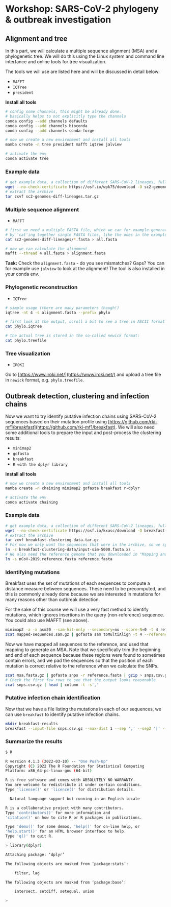 # Workshop: SARS-CoV-2 phylogeny & outbreak investigation

## Alignment and tree

In this part, we will calculate a multiple sequence alignment (MSA) and a phylogenetic tree. We will do this using the Linux system and command line interfance and online tools for tree visualization. 

The tools we will use are listed here and will be discussed in detail below:

* `MAFFT`
* `IQTree`
* `president`

__Install all tools__
```bash
# config some channels, this might be already done.
# basically helps to not explicitly type the channels
conda config --add channels defaults
conda config --add channels bioconda
conda config --add channels conda-forge

# now we create a new environment and install all tools
mamba create -n tree president mafft iqtree jalview

# activate the env
conda activate tree
```

### Example data
```bash
# get example data, a collection of different SARS-CoV-2 lineages, full genomes
wget --no-check-certificate https://osf.io/wpk75/download -O sc2-genomes-diff-lineages.tar.gz
# extract the archive
tar zxvf sc2-genomes-diff-lineages.tar.gz
```

### Multiple sequence alignment

* `MAFFT`

```bash
# first we need a multiple FASTA file, which we can for example generate
# by 'cat'ing together single FASTA files, like the ones in the example-data folder
cat sc2-genomes-diff-lineages/*.fasta > all.fasta

# now we can calculate the alignment
mafft --thread 4 all.fasta > alignment.fasta
```

__Task:__ Check the `alignment.fasta` - do you see mismatches? Gaps? You can for example use `jalview` to look at the alignment! The tool is also installed in your conda env.

### Phylogenetic reconstruction

* `IQTree`

```bash
# simple usage (there are many parameters though!)
iqtree -nt 4 -s alignment.fasta --prefix phylo

# first look at the output, scroll a bit to see a tree in ASCII format
cat phylo.iqtree

# the actual tree is stored in the so-called newick format:
cat phylo.treefile
```

### Tree visualization

* `IROKI`

Go to [https://www.iroki.net/](https://www.iroki.net/) and upload a tree file in `newick` format, e.g. `phylo.treefile`. 

## Outbreak detection, clustering and infection chains

Now we want to try identify putative infection chains using SARS-CoV-2 sequences based on their mutation profile using [https://github.com/rki-mf1/breakfast](https://github.com/rki-mf1/breakfast). We will also need some additional tools to prepare the input and post-process the clustering results:

* `minimap2`
* `gofasta`
* `breakfast`
* `R with the dplyr library`

__Install all tools__
```bash
# now we create a new environment and install all tools
mamba create -n chaining minimap2 gofasta breakfast r-dplyr

# activate the env
conda activate chaining
```

### Example data

```bash
# get example data, a collection of different SARS-CoV-2 lineages, full genomes
wget --no-check-certificate https://osf.io/kxasc/download -O breakfast-clustering-data.tar.gz
# extract the archive
tar zxvf breakfast-clustering-data.tar.gz
# For now we only want the sequences that were in the archive, so we symlink them into our current directory
ln -s breakfast-clustering-data/input-sim-5000.fasta.xz .
# We also need the reference genome that you downloaded in "Mapping and Visualization" hands-on
ln -s nCoV-2019.reference.fasta reference.fasta
```

### Identifying mutations

Breakfast uses the set of mutations of each sequences to compute a distance measure between sequences. These need to be precomputed, and this is commonly already done because we are interested in mutations for many reasons other than outbreak detection.

For the sake of this course we will use a very fast method to identify mutations, which ignores insertions in the query (non-reference) sequence. You could also use MAFFT (see above).

```bash
minimap2 -a -x asm20 --sam-hit-only --secondary=no --score-N=0 -t 4 reference.fasta sequences.fasta | gzip > mapped-sequences.sam.gz
zcat mapped-sequences.sam.gz | gofasta sam toMultiAlign -t 4 --reference reference.fasta --trimstart 265 --trimend 29674 --trim --pad | seqkit seq --upper-case -o msa.fasta.gz 
```

Now we have mapped all sequences to the reference, and used that mapping to generate an MSA. Note that we specifically trim the beginning and end of each sequence because these regions were found to sometimes contain errors, and we pad the sequences so that the position of each mutation is correct relative to the reference when we calculate the SNPs.

```bash
zcat msa.fasta.gz | gofasta snps -r reference.fasta | gzip > snps.csv.gz
# Check the first few rows to see that the output looks reasonable
zcat snps.csv.gz | head | column -t -s','
```

### Putative infection chain identification 

Now that we have a file listing the mutations in each of our sequences, we can use `breakfast` to identify putative infection chains.

```bash
mkdir breakfast-results
breakfast --input-file snps.csv.gz --max-dist 1 --sep ',' --sep2 '|' --id-col query --clust-col SNPs --jobs 4 --outdir breakfast-results
```

### Summarize the results

```bash
$ R

R version 4.1.3 (2022-03-10) -- "One Push-Up"
Copyright (C) 2022 The R Foundation for Statistical Computing
Platform: x86_64-pc-linux-gnu (64-bit)

R is free software and comes with ABSOLUTELY NO WARRANTY.
You are welcome to redistribute it under certain conditions.
Type 'license()' or 'licence()' for distribution details.

  Natural language support but running in an English locale

R is a collaborative project with many contributors.
Type 'contributors()' for more information and
'citation()' on how to cite R or R packages in publications.

Type 'demo()' for some demos, 'help()' for on-line help, or
'help.start()' for an HTML browser interface to help.
Type 'q()' to quit R.

> library(dplyr)

Attaching package: ‘dplyr’

The following objects are masked from ‘package:stats’:

    filter, lag

The following objects are masked from ‘package:base’:

    intersect, setdiff, setequal, union

>
```
